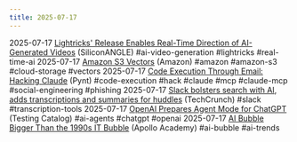 ```yaml
---
title: 2025-07-17
---
```


2025-07-17 [Lightricks' Release Enables Real-Time Direction of AI-Generated Videos](https://siliconangle.com/2025/07/16/lightricks-latest-release-allows-creators-direct-longform-ai-generated-videos-real-time/) (SiliconANGLE) #ai-video-generation #lightricks #real-time-ai
2025-07-17 [Amazon S3 Vectors](https://aws.amazon.com/s3/features/vectors/) (Amazon) #amazon #amazon-s3 #cloud-storage #vectors
2025-07-17 [Code Execution Through Email: Hacking Claude](https://www.pynt.io/blog/llm-security-blogs/code-execution-through-email-how-i-used-claude-mcp-to-hack-itself) (Pynt) #code-execution #hack #claude #mcp #claude-mcp #social-engineering #phishing
2025-07-17 [Slack bolsters search with AI, adds transcriptions and summaries for huddles](https://techcrunch.com/2025/07/17/slack-bolsters-search-with-ai-adds-transcriptions-and-summaries-for-huddles/) (TechCrunch) #slack #transcription-tools
2025-07-17 [OpenAI Prepares Agent Mode for ChatGPT](https://www.testingcatalog.com/openai-readies-agent-mode-for-chatgpt-to-challenge-microsoft-office/) (Testing Catalog) #ai-agents #chatgpt #openai
2025-07-17 [AI Bubble Bigger Than the 1990s IT Bubble](https://www.apolloacademy.com/ai-bubble-today-is-bigger-than-the-it-bubble-in-the-1990s/) (Apollo Academy) #ai-bubble #ai-trends
